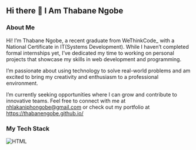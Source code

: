 ## Hi there 👋 I Am Thabane Ngobe
### About Me
Hi! I’m Thabane Ngobe, a recent graduate from WeThinkCode_ with a National Certificate in IT(Systems Development). While I haven’t completed formal internships yet, I’ve dedicated my time to working on personal projects that showcase my skills in web development and programming.

I’m passionate about using technology to solve real-world problems and am excited to bring my creativity and enthusiasm to a professional environment.
 
 I’m currently seeking opportunities where I can grow and contribute to innovative teams. Feel free to connect with me at nhlakaniphongobe@gmail.com or check out my portfolio at https://thabanengobe.github.io/

### My Tech Stack
![HTML](https://img.shields.io/badge/-HTML-E34F26?style=flat-square&logo=html5&logoColor=ffffff)
<!--
**Thabanengobe/Thabanengobe** is a ✨ _special_ ✨ repository because its `README.md` (this file) appears on your GitHub profile.

Here are some ideas to get you started:

- 🔭 I’m currently working on ...
- 🌱 I’m currently learning ...
- 👯 I’m looking to collaborate on ...
- 🤔 I’m looking for help with ...
- 💬 Ask me about ...
- 📫 How to reach me: ...
- 😄 Pronouns: ...
- ⚡ Fun fact: ...
-->
